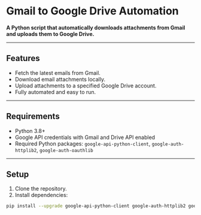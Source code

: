 # Gmail to Google Drive Automation

**A Python script that automatically downloads attachments from Gmail and uploads them to Google Drive.**

---

## Features

- Fetch the latest emails from Gmail.  
- Download email attachments locally.  
- Upload attachments to a specified Google Drive account.  
- Fully automated and easy to run.  

---

## Requirements

- Python 3.8+  
- Google API credentials with Gmail and Drive API enabled  
- Required Python packages: `google-api-python-client`, `google-auth-httplib2`, `google-auth-oauthlib`  

---

## Setup

1. Clone the repository.  
2. Install dependencies:

```bash
pip install --upgrade google-api-python-client google-auth-httplib2 google-auth-oauthlib
